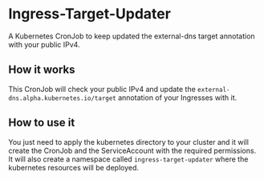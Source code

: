 # Ingress-Target-Updater
A Kubernetes CronJob to keep updated the external-dns target annotation with your public IPv4.

## How it works
This CronJob will check your public IPv4 and update the `external-dns.alpha.kubernetes.io/target` annotation of your Ingresses with it.

## How to use it
You just need to apply the kubernetes directory to your cluster and it will create the CronJob and the ServiceAccount with the required permissions. It will also create a namespace called `ingress-target-updater` where the kubernetes resources will be deployed.
